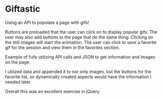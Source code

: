 # Giftastic
Using an API to populate a page with gifs!

Buttons are preloaded that the user can click on to display popular gifs. The user may also 
add buttons to the page that do the same thing. Clicking on the still images will start the animation. 
The user can click to save a favorite gif for the session and view them in the favorites section. 

Example of fully utilizing API calls and JSON to get information and images on the page. 

I utilized data and appended it to not only images, but the buttons for the favorite list,
so dynamically created aspects would have the information I needed later. 

Overall this was an excellent exercise in jQuery
